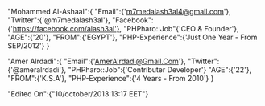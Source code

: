"Mohammed Al-Ashaal":{
    "Email":{'m7medalash3al4@gmail.com'},
    "Twitter":{'@m7medalash3al'},
    "Facebook":{'https://facebook.com/alash3al'},
    "PHPharo::Job"{'CEO & Founder'},
    "AGE":{'20'},
    "FROM":{'EGYPT'},
    "PHP-Experience":{'Just One Year - From SEP/2012'}
}

"Amer Alrdadi":{
    "Email":{'AmerAlrdadi@Gmail.Com'},
    "Twitter":{'@ameralrdadi'},
    "PHPharo::Job":{'Contributer Developer'}
    "AGE":{'22'},
    "FROM":{'K.S.A'},
    "PHP-Experience":{'4 Years - From 2010'}
}

"Edited On":{"10/october/2013 13:17 EET"}